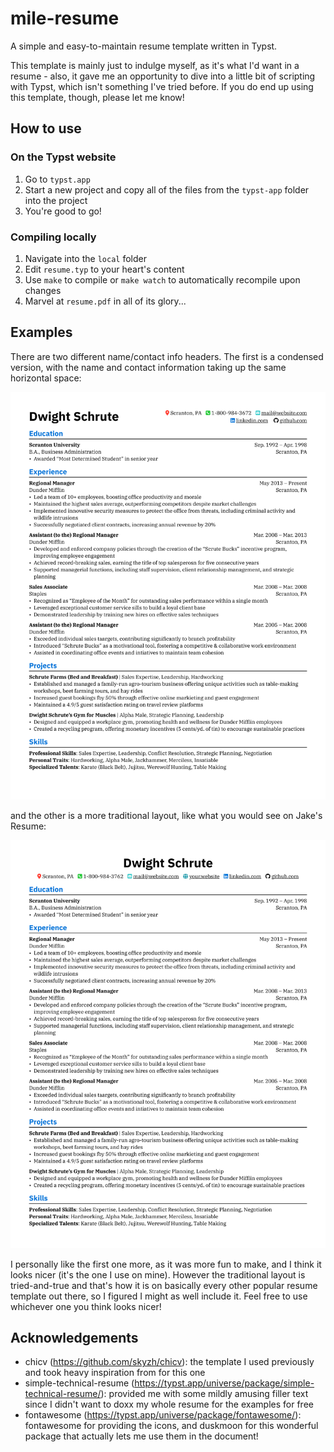 # mile-resume

A simple and easy-to-maintain resume template written in Typst.

This template is mainly just to indulge myself, as it's what I'd want in a resume - also, it gave me an opportunity to dive into a little bit of scripting with Typst, which isn't something I've tried before. If you do end up using this template, though, please let me know!

## How to use

### On the Typst website

1. Go to `typst.app`
2. Start a new project and copy all of the files from the `typst-app` folder into the project
3. You're good to go!

### Compiling locally

1. Navigate into the `local` folder
2. Edit `resume.typ` to your heart's content
3. Use `make` to compile or `make watch` to automatically recompile upon changes
4. Marvel at `resume.pdf` in all of its glory...

## Examples
There are two different name/contact info headers. The first is a condensed version, with the name and contact information taking up the same horizontal space:

![Screenshot of a resume generated using this template. This screenshot highlights the condensed version of the name and contact information headers.](example.png)

and the other is a more traditional layout, like what you would see on Jake's Resume:

![Screenshot of a resume generated using this template. This screenshot uses a traditional version of the name and contact information headers.](example-alt.png)

I personally like the first one more, as it was more fun to make, and I think it looks nicer (it's the one I use on mine). However the traditional layout is tried-and-true and that's how it is on basically every other popular resume template out there, so I figured I might as well include it. Feel free to use whichever one you think looks nicer!

## Acknowledgements

- chicv (https://github.com/skyzh/chicv): the template I used previously and took heavy inspiration from for this one
- simple-technical-resume (https://typst.app/universe/package/simple-technical-resume/): provided me with some mildly amusing filler text since I didn't want to doxx my whole resume for the examples for free
- fontawesome (https://typst.app/universe/package/fontawesome/): fontawesome for providing the icons, and duskmoon for this wonderful package that actually lets me use them in the document!
